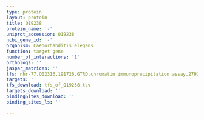 ```yaml
---
type: protein
layout: protein
title: Q19238
protein_name: '-'
uniprot_accession: Q19238
ncbi_gene_id: '-'
organism: Caenorhabditis elegans
function: target gene
number_of_interactions: '1'
orthologs: ''
jaspar_matrices: ''
tfs: nhr-77,O02316,191726,GTRD,chromatin immunoprecipitation assay,27924024%5Buid%5D,No
targets: ''
tfs_download: tfs_of_Q19238.tsv
targets_download: ''
bindingSites_download: ''
binding_sites_ls: ''

---
```

